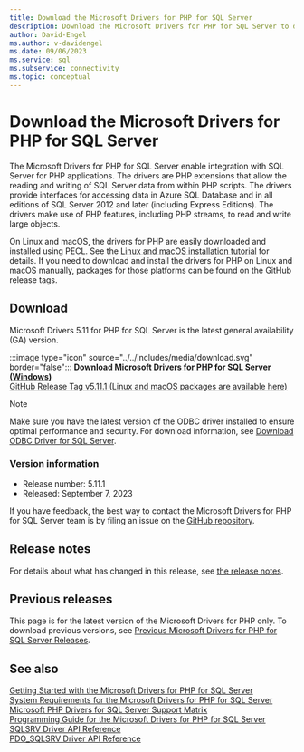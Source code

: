 ```yaml
---
title: Download the Microsoft Drivers for PHP for SQL Server
description: Download the Microsoft Drivers for PHP for SQL Server to develop PHP applications that connect to SQL Server and Azure SQL Database.
author: David-Engel
ms.author: v-davidengel
ms.date: 09/06/2023
ms.service: sql
ms.subservice: connectivity
ms.topic: conceptual
---
```

# Download the Microsoft Drivers for PHP for SQL Server

The Microsoft Drivers for PHP for SQL Server enable integration with SQL Server for PHP applications. The drivers are PHP extensions that allow the reading and writing of SQL Server data from within PHP scripts. The drivers provide interfaces for accessing data in Azure SQL Database and in all editions of SQL Server 2012 and later (including Express Editions). The drivers make use of PHP features, including PHP streams, to read and write large objects.

On Linux and macOS, the drivers for PHP are easily downloaded and installed using PECL. See the [Linux and macOS installation tutorial](installation-tutorial-linux-mac.md) for details. If you need to download and install the drivers for PHP on Linux and macOS manually, packages for those platforms can be found on the GitHub release tags.

## Download

Microsoft Drivers 5.11 for PHP for SQL Server is the latest general availability (GA) version.

:::image type="icon" source="../../includes/media/download.svg" border="false"::: **[Download Microsoft Drivers for PHP for SQL Server (Windows)](https://go.microsoft.com/fwlink/?linkid=2246325)**  
[GitHub Release Tag v5.11.1 (Linux and macOS packages are available here)](https://github.com/Microsoft/msphpsql/releases/v5.11.1)

> [!NOTE]
> Make sure you have the latest version of the ODBC driver installed to ensure optimal performance and security. For download information, see [Download ODBC Driver for SQL Server](../odbc/download-odbc-driver-for-sql-server.md).

### Version information

- Release number: 5.11.1
- Released: September 7, 2023

If you have feedback, the best way to contact the Microsoft Drivers for PHP for SQL Server team is by filing an issue on the [GitHub repository](https://github.com/Microsoft/msphpsql/issues).

## Release notes

For details about what has changed in this release, see [the release notes](release-notes-php-sql-driver.md).

## Previous releases

This page is for the latest version of the Microsoft Drivers for PHP only. To download previous versions, see [Previous Microsoft Drivers for PHP for SQL Server Releases](release-notes-php-sql-driver.md#previous-releases).

## See also

[Getting Started with the Microsoft Drivers for PHP for SQL Server](getting-started-with-the-php-sql-driver.md)  
[System Requirements for the Microsoft Drivers for PHP for SQL Server](system-requirements-for-the-php-sql-driver.md)  
[Microsoft PHP Drivers for SQL Server Support Matrix](microsoft-php-drivers-for-sql-server-support-matrix.md)  
[Programming Guide for the Microsoft Drivers for PHP for SQL Server](programming-guide-for-php-sql-driver.md)  
[SQLSRV Driver API Reference](sqlsrv-driver-api-reference.md)  
[PDO_SQLSRV Driver API Reference](pdo-sqlsrv-driver-reference.md)  
